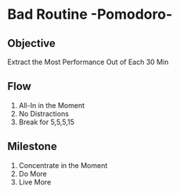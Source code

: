 # Bad Routine -Pomodoro-

## Objective

Extract the Most Performance Out of Each 30 Min

## Flow

1. All-In in the Moment
2. No Distractions
3. Break for 5,5,5,15

## Milestone

1. Concentrate in the Moment
2. Do More
3. Live More
